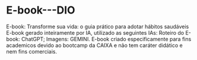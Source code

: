 # E-book---DIO
E-book: Transforme sua vida: o guia prático para adotar hábitos saudáveis
E-book gerado inteiramente por IA, utilizado as seguintes IAs:
  Roteiro do E-book: ChatGPT;
  Imagens: GEMINI.
E-book criado especificamente para fins academicos devido ao bootcamp da CAIXA e não tem caráter didático e nem fins comerciais.   
